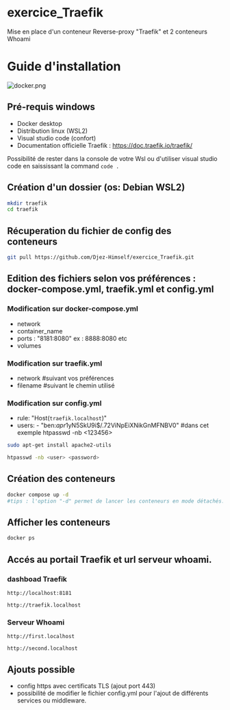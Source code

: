 # exercice_Traefik
Mise en place d'un conteneur Reverse-proxy "Traefik" et 2 conteneurs Whoami

# Guide d'installation

![docker.png](https://doc.traefik.io/traefik/assets/images/logo-traefik-proxy-logo.svg)




## Pré-requis windows
- Docker desktop
- Distribution linux (WSL2)
- Visual studio code (confort)
- Documentation officielle Traefik : https://doc.traefik.io/traefik/
 
Possibilité de rester dans la console de votre Wsl ou d'utiliser visual studio code en saississant la command ```code .``` 

## Création d'un dossier (os: Debian WSL2)

```bash
mkdir traefik
cd traefik
```

## Récuperation du fichier de config des conteneurs

```bash
git pull https://github.com/Djez-Himself/exercice_Traefik.git
```
## Edition des fichiers selon vos préférences : docker-compose.yml, traefik.yml et config.yml

### Modification sur docker-compose.yml
- network 
- container_name
- ports : "8181:8080" ex : 8888:8080 etc
- volumes

### Modification sur traefik.yml
- network #suivant vos préférences
- filename #suivant le chemin utilisé

### Modification sur config.yml
- rule: "Host(`traefik.localhost`)"
- users: - "ben:$apr1$yN5SkU9i$/.72ViNpEiXNikGnMFNBV0" #dans cet exemple htpasswd -nb <ben> <123456>

```bash
sudo apt-get install apache2-utils
```
```bash
htpasswd -nb <user> <password>
```



## Création des conteneurs

```bash
docker compose up -d 
#tips : l'option "-d" permet de lancer les conteneurs en mode détachés.
```
## Afficher les conteneurs
```bash
docker ps
```

## Accés au portail Traefik et url serveur whoami.
### dashboad Traefik

```url
http://localhost:8181
```

```url
http://traefik.localhost
```
### Serveur Whoami
```url
http://first.localhost
```
```url
http://second.localhost
```

## Ajouts possible
- config https avec certificats TLS (ajout port 443)
- possibilité de modifier le fichier config.yml pour l'ajout de différents services ou middleware.
